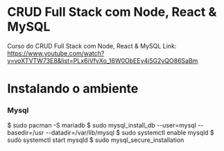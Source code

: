 # CRUD Full Stack com Node, React & MySQL
Curso do CRUD Full Stack com Node, React & MySQL
Link: https://www.youtube.com/watch?v=voXTVTW73E8&list=PLx6iVfvXo_16W0ObEEy4i5G2yQO86SaBm 

# Instalando o ambiente
### Mysql
$ sudo pacman -S mariadb
$ sudo mysql_install_db --user=mysql --basedir=/usr --datadir=/var/lib/mysql
$ sudo systemctl enable mysqld
$ sudo systemctl start mysqld
$ sudo mysql_secure_installation
